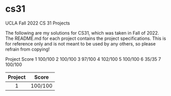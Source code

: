 # cs31
UCLA Fall 2022 CS 31 Projects

The following are my solutions for CS31, which was taken in Fall of 2022. The README.md for each project contains the project specifications. This is for reference only and is not meant to be used by any others, so please refrain from copying!

Project	Score
1	100/100
2	100/100
3	97/100
4	102/100
5	100/100
6	35/35
7	100/100

| Project | Score    |
| :-----: | :---: |
| 1 | 100/100   | 
